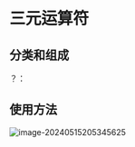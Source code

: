 # 三元运算符

## 分类和组成

？：

## 使用方法

![image-20240515205345625](../TyporaImage/image-20240515205345625.png)